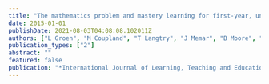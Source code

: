 ```yaml
---
title: "The mathematics problem and mastery learning for first-year, undergraduate STEM students"
date: 2015-01-01
publishDate: 2021-08-03T04:08:08.102011Z
authors: ["L Groen", "M Coupland", "T Langtry", "J Memar", "B Moore", "J Stanley"]
publication_types: ["2"]
abstract: ""
featured: false
publication: "*International Journal of Learning, Teaching and Educational Research*"
---
```


